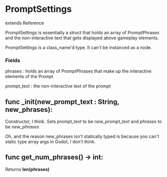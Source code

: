 # PromptSettings
extends Reference

PromptSettings is essentially a struct that holds an array of PromptPhrases and the non-interactive text that gets displayed above gameplay elements.

PromptSettings is a class_name'd type. It can't be instanced as a node.

### Fields
phrases : holds an array of PromptPhrases that make up the interactive elements of the Prompt

prompt_text : the non-interactive text of the prompt

## func _init(new_prompt_text : String, new_phrases):
Constructor, I think. Sets _prompt_text_ to be _new_prompt_text_ and _phrases_ to be _new_phrases_

Oh, and the reason new_phrases isn't statically typed is because you can't static type array args in Godot, I don't think.
	
## func get_num_phrases() -> int:
Returns **len(phrases)**
